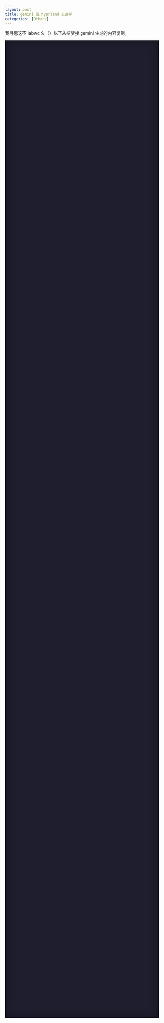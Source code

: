 ```yaml
---
layout: post
title: gemini 说 hyprland 长这样
categories: [Others]
---
```


我寻思这不 labwc 么（）以下从桔梦接 gemini 生成的内容复制。

<div style="background-color: rgb(30, 30, 46); width: 100%; height: 80vh; position: relative; overflow: hidden; font-family: &quot;DejaVu Sans Mono&quot;, monospace; color: rgb(205, 214, 244); box-shadow: rgba(0, 0, 0, 0.4) 0px 0px 30px inset; display: flex; justify-content: center; align-items: center; --darkreader-inline-bgcolor: var(--darkreader-background-1e1e2e, #000006); --darkreader-inline-color: var(--darkreader-text-cdd6f4, #dfffff); --darkreader-inline-boxshadow: var(--darkreader-background-00000066, rgba(0, 0, 0, 0.4)) 0px 0px 30px inset;" data-darkreader-inline-bgcolor="" data-darkreader-inline-color="" data-darkreader-inline-boxshadow="">
    <style>
        .hyprland-screen-inner {
            width: 100%;
            height: 100%;
            position: relative;
            overflow: hidden;
            display: flex;
            justify-content: center;
            align-items: center;
        }
        .hyprland-window {
            background-color: #313244;
            border: 1px solid #585b70;
            border-radius: 8px;
            box-shadow: 0 5px 20px rgba(0,0,0,0.5);
            position: absolute;
            display: flex;
            flex-direction: column;
            overflow: hidden;
            border-top-left-radius: 8px;
            border-top-right-radius: 8px;
        }
        .window-header {
            background-color: #24273a;
            height: 30px;
            border-bottom: 1px solid #585b70;
            display: flex;
            justify-content: space-between;
            align-items: center;
            padding: 0 10px;
            border-top-left-radius: 7px;
            border-top-right-radius: 7px;
            flex-shrink: 0;
        }
        .window-title {
            color: #cdd6f4;
            font-size: 0.9em;
            font-weight: 500;
        }
        .window-controls {
            display: flex;
            gap: 6px;
        }
        .close-btn, .min-btn, .max-btn {
            width: 12px;
            height: 12px;
            border-radius: 50%;
            display: inline-block;
        }
        .close-btn { background-color: #f38ba8; } /* Red */
        .min-btn { background-color: #fab387; } /* Orange */
        .max-btn { background-color: #a6e3a1; } /* Green */

        .window-content {
            padding: 12px;
            height: calc(100% - 30px);
            overflow: auto;
            font-size: 0.9em;
            color: #9399b2;
            display: flex;
            flex-direction: column;
            justify-content: flex-start; /* Content starts from top */
            flex-grow: 1;
        }

        .window-content p {
            margin: 0 0 8px 0;
            white-space: pre-wrap;
            word-break: break-all;
        }
        .window-content p:last-child { margin-bottom: 0; }
        .cursor { animation: blinker 1s step-end infinite; }
        @keyframes blinker { 50% { opacity: 0; } }

        /* Specific color accents for different terminals */
        .hyprland-window:nth-child(2) .window-header { background-color: #3b4252; }
        .hyprland-window:nth-child(2) .window-title { color: #88c0d0; } /* Cyan */
        .hyprland-window:nth-child(2) .window-content { color: #81a1c1; }

        .hyprland-window:nth-child(3) .window-header { background-color: #434c5e; }
        .hyprland-window:nth-child(3) .window-title { color: #ebcb8b; } /* Yellow */
        .hyprland-window:nth-child(3) .window-content { color: #d8dee9; }

        .hyprland-window:nth-child(4) .window-header { background-color: #343d4f; }
        .hyprland-window:nth-child(4) .window-title { color: #bf616a; } /* Red */
        .hyprland-window:nth-child(4) .window-content { color: #b48ead; } /* Purple */

        .hyprland-window:nth-child(5) .window-header { background-color: #2e3440; }
        .hyprland-window:nth-child(5) .window-title { color: #9d82d8; } /* Purple */
        .hyprland-window:nth-child(5) .window-content { color: #8fbcbb; } /* Teal */
    </style>
    <div class="hyprland-screen-inner">
        <!-- Terminal 1 -->
        <div class="hyprland-window" style="top: 80px; left: 100px; width: 550px; height: 350px; z-index: 5;">
            <div class="window-header">
                <span class="window-title">Terminal [1] - Zsh</span>
                <div class="window-controls">
                    <span class="close-btn"></span>
                    <span class="min-btn"></span>
                    <span class="max-btn"></span>
                </div>
            </div>
            <div class="window-content">
                <p>user@hyprland:~ $ <span class="cursor">_</span></p>
                <p>user@hyprland:~ $ <span style="color: rgb(166, 227, 161); --darkreader-inline-color: var(--darkreader-text-a6e3a1, #bcffb4);" data-darkreader-inline-color="">ls -l</span></p>
                <p>total 12</p>
                <p>drwxr-xr-x 2 user user 4096 Mar 15 10:30 Documents</p>
                <p>drwxr-xr-x 3 user user 4096 Mar 15 10:31 Downloads</p>
                <p>-rw-r--r-- 1 user user  567 Mar 15 11:15 hypr_config.sh</p>
                <p style="margin-top: auto;">user@hyprland:~ $ <span class="cursor">_</span></p>
            </div>
        </div>

        <!-- Terminal 2 -->
        <div class="hyprland-window" style="top: 40px; left: 0px; width: 450px; height: 280px; z-index: 4;">
            <div class="window-header">
                <span class="window-title">Browser - Arch Wiki</span>
                <div class="window-controls">
                    <span class="close-btn"></span>
                    <span class="min-btn"></span>
                    <span class="max-btn"></span>
                </div>
            </div>
            <div class="window-content">
                <p>Navigating: <span style="color: rgb(250, 179, 135); --darkreader-inline-color: var(--darkreader-text-fab387, #ffd489);" data-darkreader-inline-color="">wiki.archlinux.org</span></p>
                <p>...</p>
                <p><span style="color: rgb(147, 153, 178); --darkreader-inline-color: var(--darkreader-text-9399b2, #d9cebd);" data-darkreader-inline-color="">Loading "Hyprland" article...</span></p>
                <p>...</p>
                <p style="margin-top: auto;"><span class="cursor">_</span></p>
            </div>
        </div>

        <!-- Terminal 3 -->
        <div class="hyprland-window" style="top: 60px; left: 350px; width: 450px; height: 280px; z-index: 4;">
            <div class="window-header">
                <span class="window-title">Editor - script.sh</span>
                <div class="window-controls">
                    <span class="close-btn"></span>
                    <span class="min-btn"></span>
                    <span class="max-btn"></span>
                </div>
            </div>
            <div class="window-content">
                <p><span style="color: rgb(250, 179, 135); --darkreader-inline-color: var(--darkreader-text-fab387, #ffd489);" data-darkreader-inline-color="">#!/bin/bash</span></p>
                <p>echo "Hello, Hyprland!"</p>
                <p># Update system</p>
                <p><span style="color: rgb(166, 227, 161); --darkreader-inline-color: var(--darkreader-text-a6e3a1, #bcffb4);" data-darkreader-inline-color="">sudo pacman -Syu --noconfirm</span></p>
                <p>echo "System updated."</p>
                <p style="margin-top: auto;"><span class="cursor">_</span></p>
            </div>
        </div>

        <!-- Terminal 4 -->
        <div class="hyprland-window" style="top: 380px; left: 100px; width: 450px; height: 280px; z-index: 4;">
            <div class="window-header">
                <span class="window-title">System Monitor (btop)</span>
                <div class="window-controls">
                    <span class="close-btn"></span>
                    <span class="min-btn"></span>
                    <span class="max-btn"></span>
                </div>
            </div>
            <div class="window-content">
                <p><span style="color: rgb(166, 227, 161); --darkreader-inline-color: var(--darkreader-text-a6e3a1, #bcffb4);" data-darkreader-inline-color="">CPU:</span> 18% | <span style="color: rgb(250, 179, 135); --darkreader-inline-color: var(--darkreader-text-fab387, #ffd489);" data-darkreader-inline-color="">RAM:</span> 2.8GB / 16GB</p>
                <p><span style="color: rgb(136, 192, 208); --darkreader-inline-color: var(--darkreader-text-88c0d0, #9df5ff);" data-darkreader-inline-color="">Load:</span> 0.55 0.68 0.72</p>
                <p><span style="color: rgb(230, 233, 239); --darkreader-inline-color: var(--darkreader-text-e6e9ef, #ffffff);" data-darkreader-inline-color="">Processes:</span> 135 | <span style="color: rgb(191, 97, 106); --darkreader-inline-color: var(--darkreader-text-bf616a, #f97380);" data-darkreader-inline-color="">Threads:</span> 512</p>
                <p>--------------------------------------------</p>
                <p>USER PID %CPU %MEM SWAP COMMAND</p>
                <p>user 12345 5.2 1.5 0.0 firefox</p>
                <p>user 54321 2.1 0.8 0.0 kitty</p>
                <p style="margin-top: auto;"><span class="cursor">_</span></p>
            </div>
        </div>

        <!-- Terminal 5 -->
        <div class="hyprland-window" style="top: 400px; left: 400px; width: 450px; height: 280px; z-index: 4;">
            <div class="window-header">
                <span class="window-title">Music - cmus</span>
                <div class="window-controls">
                    <span class="close-btn"></span>
                    <span class="min-btn"></span>
                    <span class="max-btn"></span>
                </div>
            </div>
            <div class="window-content">
                <p>Now Playing:</p>
                <p><span style="color: rgb(243, 139, 168); font-weight: bold; --darkreader-inline-color: var(--darkreader-text-f38ba8, #ff92c2);" data-darkreader-inline-color="">"Sunset Drive"</span></p>
                <p>Artist: <span style="color: rgb(216, 222, 233); --darkreader-inline-color: var(--darkreader-text-d8dee9, #f9ffff);" data-darkreader-inline-color="">Synthwave Masters</span></p>
                <p>Album: <span style="color: rgb(216, 222, 233); --darkreader-inline-color: var(--darkreader-text-d8dee9, #f9ffff);" data-darkreader-inline-color="">Neon Nights</span></p>
                <p>Vol: [======----] 60%</p>
                <p style="margin-top: auto;">[ &lt;&lt; ] [ ▶ Play ] [ &gt;&gt; ] [ || Pause ]</p>
                <p><span class="cursor">_</span></p>
            </div>
        </div>
    </div>
</div>

